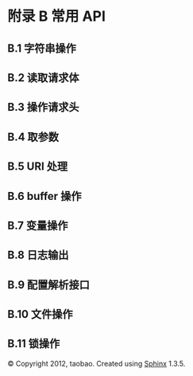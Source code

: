 # 附录 B 常用 API

## B.1 字符串操作

## B.2 读取请求体

## B.3 操作请求头

## B.4 取参数

## B.5 URI 处理

## B.6 buffer 操作

## B.7 变量操作

## B.8 日志输出

## B.9 配置解析接口

## B.10 文件操作

## B.11 锁操作

© Copyright 2012, taobao. Created using [Sphinx](http://sphinx-doc.org/) 1.3.5.